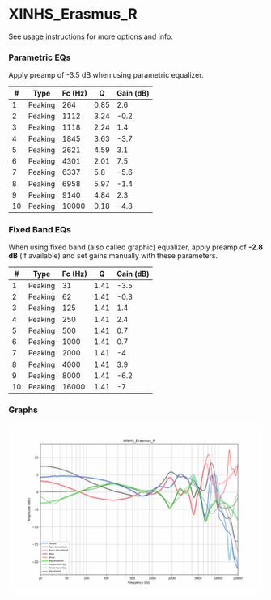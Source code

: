 # XINHS_Erasmus_R
See [usage instructions](https://github.com/jaakkopasanen/AutoEq#usage) for more options and info.

### Parametric EQs
Apply preamp of -3.5 dB when using parametric equalizer.

|   # | Type    |   Fc (Hz) |    Q |   Gain (dB) |
|-----|---------|-----------|------|-------------|
|   1 | Peaking |       264 | 0.85 |         2.6 |
|   2 | Peaking |      1112 | 3.24 |        -0.2 |
|   3 | Peaking |      1118 | 2.24 |         1.4 |
|   4 | Peaking |      1845 | 3.63 |        -3.7 |
|   5 | Peaking |      2621 | 4.59 |         3.1 |
|   6 | Peaking |      4301 | 2.01 |         7.5 |
|   7 | Peaking |      6337 | 5.8  |        -5.6 |
|   8 | Peaking |      6958 | 5.97 |        -1.4 |
|   9 | Peaking |      9140 | 4.84 |         2.3 |
|  10 | Peaking |     10000 | 0.18 |        -4.8 |

### Fixed Band EQs
When using fixed band (also called graphic) equalizer, apply preamp of **-2.8 dB** (if available) and set gains manually with these parameters.

|   # | Type    |   Fc (Hz) |    Q |   Gain (dB) |
|-----|---------|-----------|------|-------------|
|   1 | Peaking |        31 | 1.41 |        -3.5 |
|   2 | Peaking |        62 | 1.41 |        -0.3 |
|   3 | Peaking |       125 | 1.41 |         1.4 |
|   4 | Peaking |       250 | 1.41 |         2.4 |
|   5 | Peaking |       500 | 1.41 |         0.7 |
|   6 | Peaking |      1000 | 1.41 |         0.7 |
|   7 | Peaking |      2000 | 1.41 |        -4   |
|   8 | Peaking |      4000 | 1.41 |         3.9 |
|   9 | Peaking |      8000 | 1.41 |        -6.2 |
|  10 | Peaking |     16000 | 1.41 |        -7   |

### Graphs
![](./XINHS_Erasmus_R.png)
